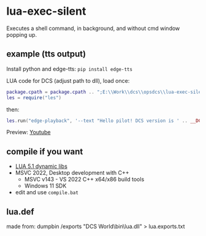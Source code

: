 # lua-exec-silent

Executes a shell command, in background, and without cmd window popping up.

## example (tts output)

Install python and edge-tts: `pip install edge-tts`

LUA code for DCS (adjust path to dll), load once:
```lua
package.cpath = package.cpath .. ";E:\\Work\\dcs\\opsdcs\\lua-exec-silent\\build\\?.dll"
les = require("les")
```
then:
```lua
les.run("edge-playback", '--text "Hello pilot! DCS version is ' .. __DCS_VERSION__ .. '"')
```

Preview: [Youtube](https://www.youtube.com/watch?v=nS14V6GUnFo)

## compile if you want

- [LUA 5.1 dynamic libs](https://cyfuture.dl.sourceforge.net/project/luabinaries/5.1.4/Windows%20Libraries/lua-5.1.4_Win64_dll12_lib.zip)
- MSVC 2022, Desktop development with C++
  - MSVC v143 - VS 2022 C++ x64/x86 build tools
  - Windows 11 SDK
- edit and use `compile.bat`

## lua.def

made from: dumpbin /exports "DCS World\bin\lua.dll" > lua.exports.txt
